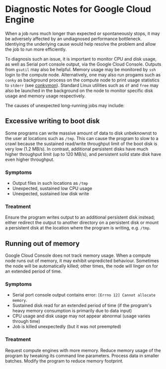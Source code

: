# Diagnostic Notes for Google Cloud Engine

When a job runs much longer than expected or spontaneously stops, it may be adversely affected by an undiagnosed performance bottleneck. Identiying the underlying cause would help resolve the problem and allow the job to run more efficiently.

To diagnosis such an issue, it is important to monitor CPU and disk usage, as well as Serial port console output, via the Google Cloud Console. Outputs from `gsutil` may also be helpful. Memory usage may be monitored by `ssh` login to the compute node. Alternatively, one may also run progams such as `conky` as background process on the compute node to print usage statistics to `stderr` (see [conkymon](https://github.com/djhshih/conkymon)). Standard Linux utilities such as `df` and `free` may also be launched in the background on the node to monitor specific disk usage and memory usage respectively.

The causes of unexpected long-running jobs may include:

## Excessive writing to boot disk

Some programs can write massive amount of data to disk unbeknownst to the user at locations such as `/tmp`. This can cause the program to slow to a crawl because the sustained read/write throughput limit of the boot disk is very low (1.2 MB/s). In contrast, additional persistent disks have much higher throughput limit (up to 120 MB/s), and persistent solid state disk have even higher throughput.

### Symptoms

- Output files in such locations as `/tmp`
- Unexpected, sustained low CPU usage
- Unexpected, sustained low disk write

### Treatment

Ensure the program writes output to an additional persistent disk instead; either redirect the output to another directory on a persistent disk or mount a persistent disk at the location where the program is writing, e.g. `/tmp`.


## Running out of memory

Google Cloud Console does not track memory usage. When a compute node runs out of memory, it may exhibit unpredicted behaviour. Sometimes the node will be automatically killed; other times, the node will linger on for an extended period of time.

### Symptoms

- Serial port console output contains error: `[Errno 12] Cannot allocate memory`.
- Sustained disk read for an extended period of time (if the program's heavy memory consumption is primarily due to data input)
- CPU usage and disk usage may not appear abnormal (usage varies through time)
- Job is killed unexpectedly (but it was not preempted)

### Treatment

Request compute engines with more memory. Reduce memory usage of the program by tweaking its command line parameters. Process data in smaller batches. Modify the program to reduce memory footprint.

